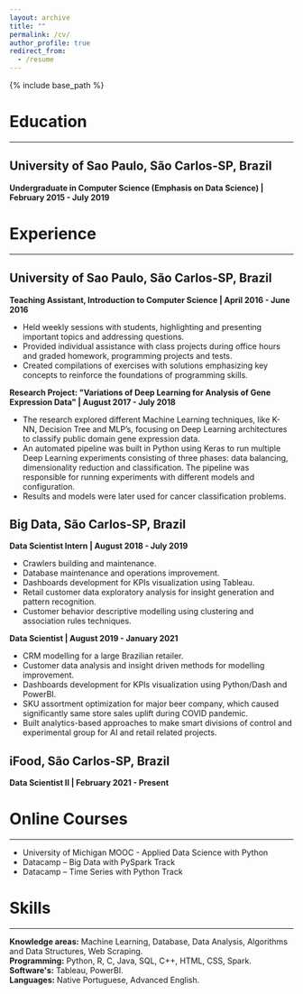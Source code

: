 ```yaml
---
layout: archive
title: ""
permalink: /cv/
author_profile: true
redirect_from:
  - /resume
---
```


{% include base_path %}

Education
=========
_________
## University of Sao Paulo, São Carlos-SP, Brazil
**Undergraduate in Computer Science (Emphasis on Data Science) | February 2015 - July 2019**

Experience
==========
__________
## University of Sao Paulo, São Carlos-SP, Brazil
**Teaching Assistant, Introduction to Computer Science | April 2016 - June 2016**
* Held weekly sessions with students, highlighting and presenting important topics and addressing questions.
* Provided individual assistance with class projects during office hours and graded homework, programming projects and tests.
* Created compilations of exercises with solutions emphasizing key concepts to reinforce the foundations of programming skills.

**Research Project: "Variations of Deep Learning for Analysis of Gene Expression Data" | August 2017 - July 2018**
* The research explored different Machine Learning techniques, like K-NN, Decision Tree and MLP’s, focusing on Deep
Learning architectures to classify public domain gene expression data.
* An automated pipeline was built in Python using Keras to run multiple Deep Learning experiments consisting of three phases:
data balancing, dimensionality reduction and classification. The pipeline was responsible for running experiments with different
 models and configuration.
* Results and models were later used for cancer classification problems.

## Big Data, São Carlos-SP, Brazil
**Data Scientist Intern | August 2018 - July 2019**
* Crawlers building and maintenance.
* Database maintenance and operations improvement.
* Dashboards development for KPIs visualization using Tableau.
* Retail customer data exploratory analysis for insight generation and pattern recognition.
* Customer behavior descriptive modelling using clustering and association rules techniques.

**Data Scientist | August 2019 - January 2021**
* CRM modelling for a large Brazilian retailer.
* Customer data analysis and insight driven methods for modelling improvement.
* Dashboards development for KPIs visualization using Python/Dash and PowerBI.
* SKU assortment optimization for major beer company, which caused significantly same store sales uplift during COVID pandemic.
* Built analytics-based approaches to make smart divisions of control and experimental group for AI and retail related projects.

## iFood, São Carlos-SP, Brazil
**Data Scientist II | February 2021 - Present**


Online Courses
==============
______________
* University of Michigan MOOC - Applied Data Science with Python
* Datacamp – Big Data with PySpark Track
* Datacamp – Time Series with Python Track

Skills
======
______
**Knowledge areas:** Machine Learning, Database, Data Analysis, Algorithms and Data Structures, Web Scraping.  
**Programming:** Python, R, C, Java, SQL, C++, HTML, CSS, Spark.  
**Software's:** Tableau, PowerBI.  
**Languages:** Native Portuguese, Advanced English.  


<!--
Publications
======
  <ul>{% for post in site.publications %}
    {% include archive-single-cv.html %}
  {% endfor %}</ul>
  
Talks
======
  <ul>{% for post in site.talks %}
    {% include archive-single-talk-cv.html %}
  {% endfor %}</ul>
  
Teaching
======
  <ul>{% for post in site.teaching %}
    {% include archive-single-cv.html %}
  {% endfor %}</ul>
  
Service and leadership
======
* Currently signed in to 43 different slack teams
 
 -->